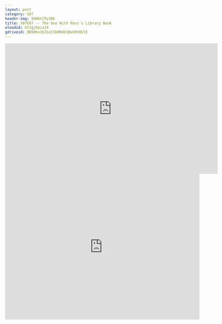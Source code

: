 ```yaml
---
layout: post 
category: S07 
header-img: 5OHKtCPyINk 
title: S07E07 -- The One With Ross's Library Book 
oloadid: bIJgjhpia14 
gdriveid: 0B5Whx3bISzC5b0R4U1BxUXh0UlE 
--- 
```

<!--more--> 
<iframe src='https://openload.co/embed/bIJgjhpia14/' width='700' height='430' frameborder='0' scrolling='no' allowfullscreen='allowfullscreen'></iframe> 
<iframe src='https://drive.google.com/file/d/0B5Whx3bISzC5b0R4U1BxUXh0UlE/preview' width='640' height='480' frameborder='0' scrolling='no' allowfullscreen='allowfullscreen'></iframe> 
